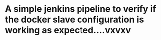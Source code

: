 # A simple jenkins pipeline to verify if the docker slave configuration is working as expected....vxvxv
